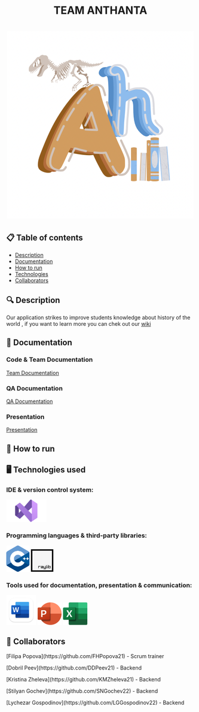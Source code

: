 <h1 align="center"> TEAM ANTHANTA <h1>

<div align="center"> <img src="Documents/logo.png" alt="Anthanta" /> </div>

## 📋 Table of contents
  - [Description](#description)
  - [Documentation](#docs)
  - [How to run](#install)
  - [Technologies](#technologies)
  - [Collaborators](#collaborators)

## 🔍 Description <a name="description"></a>
<p> Our application strikes to improve students knowledge about history of the world , if you want to learn more you can chek out our <a href="https://github.com/FHPopova21/Anthanta/wiki">wiki</a> </p>

## 📃 Documentation <a name="docs"></a>
### Code & Team Documentation

[Team Documentation]()

### QA Documentation
[QA Documentation]()
  

### Presentation
[Presentation]()

## 🚀 How to run <a name="install"></a>


## 🖥️ Technologies used <a name="technologies"></a>
### IDE & version control system:
<a href="[https://en.wikipedia.org]/"><img src="Documents/visual.png" alt="VS Icon" height="60"/></a>

### Programming languages & third-party libraries:
<a href="https://en.wikipedia.org/"><img src="Documents/c++.png" alt="CPP Icon" height="70"/></a> <a href="https://raylib.handmade.network"><img src="Documents/Raylib_logo.png" alt="Raylib" height="60"/></a> 

### Tools used for documentation, presentation & communication:
<a href="https://www.macupdate.com"><img src="Documents/word.png" alt="Word Icon" height="80"/></a> <a href="https://www.microsoft.com/en-ww/microsoft-365/powerpoint"><img src="Documents/power_point.png" alt="PowerPoint Icon" height="60"/></a> <a href="https://www.microsoft.com/en-ww/microsoft-365/excel"><img src="Documents/excel.png" alt="Excel Icon" height="60"/></a> 


## 🧑 Collaborators <a name="collaborators"></a>
<p>[Filipa Popova](https://github.com/FHPopova21) - Scrum trainer </p>
<p>[Dobril Peev](https://github.com/DDPeev21) - Backend</p>
<p>[Kristina Zheleva](https://github.com/KMZheleva21) - Backend</p>
<p>[Stilyan Gochev](https://github.com/SNGochev22) - Backend</p>
<p>[Lychezar Gospodinov](https://github.com/LGGospodinov22) - Backend</p>
